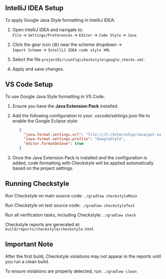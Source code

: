 ## IntelliJ IDEA Setup

To apply Google Java Style formatting in IntelliJ IDEA:

1. Open IntelliJ IDEA and navigate to:  
   `File` → `Settings/Preferences` →
   `Editor` → `Code Style` → `Java`

2. Click the gear icon (⚙) near the scheme dropdown →  
   `Import Scheme` → `IntelliJ IDEA code style XML`

3. Select the file `projectDir\config\checkstyle\google_checks.xml`.

4. Apply and save changes.

## VS Code Setup

To use Google Java Style formatting in VS Code:

1. Ensure you have the **Java Extension Pack** installed.

2. Add the following configuration to your .vscode/settings.json file 
   to enable the Google Eclipse style:

   ```json
      {
        "java.format.settings.url": "file:///C:/Internship/Java/pot-summer-25/ide/eclipse-java-google-style.xml",
        "java.format.settings.profile": "GoogleStyle",
        "editor.formatOnSave": true
      }
   ```
   
3. Once the Java Extension Pack is installed and the configuration is added,
   code formatting with Checkstyle will be applied automatically based on the project settings.



## Running Checkstyle

Run Checkstyle on main source code:
`./gradlew checkstyleMain`

Run Checkstyle on test source code:
`./gradlew checkstyleTest`

Run all verification tasks, including Checkstyle:
`./gradlew check`

Checkstyle reports are generated at:
`build/reports/checkstyle/checkstyle.html`

## Important Note

After the first build, Checkstyle violations may not appear
in the reports until you run a clean build.

To ensure violations are properly detected, run:
`./gradlew clean`